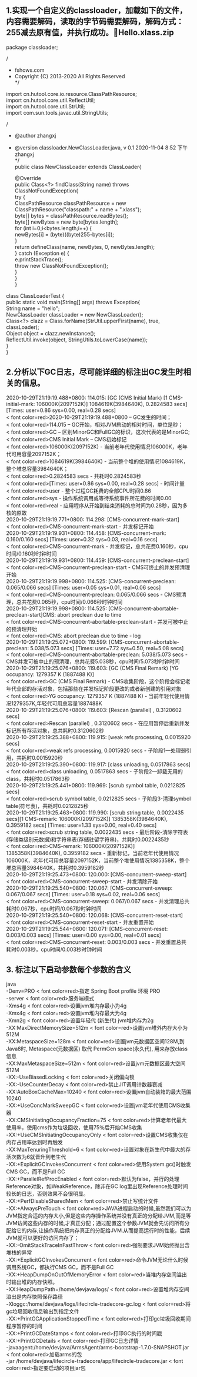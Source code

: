 ## 1.实现一个自定义的classloader，加载如下的文件，内容需要解码，读取的字节码需要解码，解码方式：255减去原有值，并执行成功。📎Hello.xlass.zip  
package classloader;   

/  
 * fshows.com  
 * Copyright {C} 2013-2020 All Rights Reserved  
 */  
  
import cn.hutool.core.io.resource.ClassPathResource;  
import cn.hutool.core.util.ReflectUtil;  
import cn.hutool.core.util.StrUtil;  
import com.sun.tools.javac.util.StringUtils;  
  
/  
 * @author zhangxj  
 * @version classloader.NewClassLoader.java, v 0.1 2020-11-04 8:52 下午 zhangxj  
 */  
public class NewClassLoader extends ClassLoader{  
  
    @Override  
    public Class<?> findClass(String name) throws ClassNotFoundException{  
        try {  
            ClassPathResource classPathResource = new ClassPathResource("classpath:" + name + ".xlass");  
            byte[] bytes = classPathResource.readBytes();  
            byte[] newBytes = new byte[bytes.length];  
            for (int i=0;i<bytes.length;i++) {  
                newBytes[i] = (byte)((byte)255-bytes[i]);  
            }  
            return defineClass(name, newBytes, 0, newBytes.length);  
        } catch (Exception e) {  
            e.printStackTrace();  
            throw new ClassNotFoundException();  
        }  
    }  
}  
  
class ClassLoaderTest {  
    public static void main(String[] args) throws Exception{  
        String name = "hello";  
        NewClassLoader classLoader = new NewClassLoader();  
        Class<?> clazz = Class.forName(StrUtil.upperFirst(name), true, classLoader);  
        Object object  = clazz.newInstance();  
        ReflectUtil.invoke(object, StringUtils.toLowerCase(name));  
    }  
}  
  
  
## 2.分析以下GC日志，尽可能详细的标注出GC发生时相关的信息。  
2020-10-29T21:19:19.488+0800: 114.015: [GC (CMS Initial Mark) [1 CMS-initial-mark: 106000K(2097152K)] 1084619K(3984640K), 0.2824583 secs] [Times: user=0.86 sys=0.00, real=0.28 secs]  
    < font color=red>2020-10-29T21:19:19.488+0800 – GC发生的时间；</font>      
    < font color=red>114.015 – GC开始，相对JVM启动的相对时间，单位是秒；</font>      
    < font color=red>GC – 区别MinorGC和FullGC的标识，这次代表的是MinorGC; </font>     
    < font color=red>CMS Initial Mark – CMS初始标记</font>    
    < font color=red>106000K(2097152K) - 当前老年代使用情况106000K，老年代可用容量2097152K；</font>     
    < font color=red>1084619K(3984640K) - 当前整个堆的使用情况1084619K，整个堆总容量3984640K；</font>      
    < font color=red>0.2824583 secs - 共耗时0.2824583秒</font>    
    < font color=red>[Times: user=0.86 sys=0.00, real=0.28 secs] - 时间计量</font>    
    < font color=red>user - 整个过程GC耗费的全部CPU时间0.86</font>   
    < font color=red>sys - 操作系统调用或等待系统事件所花费的时间0.00</font>   
    < font color=red>real - 应用程序从开始到结束消耗的总时间为0.28秒，因为多核的原故</font>   
2020-10-29T21:19:19.771+0800: 114.298: [CMS-concurrent-mark-start]  
    < font color=red>CMS-concurrent-mark-start - 并发标记开始</font>   
2020-10-29T21:19:19.931+0800: 114.458: [CMS-concurrent-mark: 0.160/0.160 secs] [Times: user=0.32 sys=0.03, real=0.16 secs]  
    < font color=red>CMS-concurrent-mark - 并发标记，总共花费0.160秒，cpu时间/0.160秒时钟时间</font>   
2020-10-29T21:19:19.931+0800: 114.459: [CMS-concurrent-preclean-start]  
    < font color=red>CMS-concurrent-preclean-start - CMS可终止的并发预清理开始</font>   
2020-10-29T21:19:19.998+0800: 114.525: [CMS-concurrent-preclean: 0.065/0.066 secs] [Times: user=0.05 sys=0.01, real=0.06 secs]  
    < font color=red>CMS-concurrent-preclean: 0.065/0.066 secs - CMS预清理，总共花费0.065秒，cpu时间/0.066秒时钟时间</font>   
2020-10-29T21:19:19.998+0800: 114.525: [CMS-concurrent-abortable-preclean-start]CMS: abort preclean due to time   
    < font color=red>CMS-concurrent-abortable-preclean-start - 并发可被中止的预清理开始</font>    
    < font color=red>CMS: abort preclean due to time - log</font>   
2020-10-29T21:19:25.072+0800: 119.599: [CMS-concurrent-abortable-preclean: 5.038/5.073 secs] [Times: user=7.72 sys=0.50, real=5.08 secs]  
    < font color=red>CMS-concurrent-abortable-preclean: 5.038/5.073 secs - CMS并发可被中止的预清理，总共花费5.038秒，cpu时间/5.073秒时钟时间</font>   
2020-10-29T21:19:25.076+0800: 119.603: [GC (CMS Final Remark) [YG occupancy: 1279357 K (1887488 K)]  
    < font color=red>GC (CMS Final Remark) - CMS收集阶段，这个阶段会标记老年代全部的存活对象，包括那些在并发标记阶段更改的或者新创建的引用对象</font>   
    < font color=red>YG occupancy: 1279357 K (1887488 K) - 当前年轻代使用情况1279357K,年轻代可用总容量1887488K</font>   
2020-10-29T21:19:25.076+0800: 119.603: [Rescan (parallel) , 0.3120602 secs]  
    < font color=red>Rescan (parallel) , 0.3120602 secs - 在应用暂停后重新并发标记所有存活对象，总共耗时0.3120602秒</font>   
2020-10-29T21:19:25.388+0800: 119.915: [weak refs processing, 0.0015920 secs]  
    < font color=red>weak refs processing, 0.0015920 secs - 子阶段1—处理弱引用，共耗时0.0015920秒</font>   
2020-10-29T21:19:25.390+0800: 119.917: [class unloading, 0.0517863 secs]  
    < font color=red>class unloading, 0.0517863 secs - 子阶段2—卸载无用的class，共耗时0.0517863秒</font>   
2020-10-29T21:19:25.441+0800: 119.969: [scrub symbol table, 0.0212825 secs]  
    < font color=red>scrub symbol table, 0.0212825 secs - 子阶段3-清理symbol table(符号表)，共耗时0.0212825秒</font>   
2020-10-29T21:19:25.463+0800: 119.990: [scrub string table, 0.0022435 secs][1 CMS-remark: 106000K(2097152K)] 1385358K(3984640K), 0.3959182 secs] [Times: user=1.33 sys=0.00, real=0.40 secs]  
    < font color=red>scrub string table, 0.0022435 secs - 最后阶段-清除字符表(存储类级别元数据)和字符串表(存储驻留字符串)，共耗时0.0022435秒</font>   
    < font color=red>CMS-remark: 106000K(2097152K)] 1385358K(3984640K), 0.3959182 secs - 重新标记，当前老年代使用情况106000K，老年代可用总容量2097152K，当前整个堆使用情况1385358K，整个堆总容量3984640K，共耗时0.3959182秒</font>     
2020-10-29T21:19:25.473+0800: 120.000: [CMS-concurrent-sweep-start]  
    < font color=red>CMS-concurrent-sweep-start - 并发清除开始</font>   
2020-10-29T21:19:25.540+0800: 120.067: [CMS-concurrent-sweep: 0.067/0.067 secs] [Times: user=0.18 sys=0.02, real=0.06 secs]  
    < font color=red>CMS-concurrent-sweep: 0.067/0.067 secs - 并发清理总共耗时0.067秒，cpu时间/0.067秒时钟时间</font>   
2020-10-29T21:19:25.540+0800: 120.068: [CMS-concurrent-reset-start]  
    < font color=red>CMS-concurrent-reset-start - 并发重置开始</font>   
2020-10-29T21:19:25.544+0800: 120.071: [CMS-concurrent-reset: 0.003/0.003 secs] [Times: user=0.00 sys=0.00, real=0.01 secs]  
    < font color=red>CMS-concurrent-reset: 0.003/0.003 secs - 并发重置总共耗时0.003秒，cpu时间/0.003秒时钟时间</font>    
      
## 3. 标注以下启动参数每个参数的含义  
java   
-Denv=PRO < font color=red>指定 Spring Boot profile 环境 PRO</font>    
-server < font color=red>服务端模式</font>    
-Xms4g < font color=red>设置jvm堆内存最小为4g</font>    
-Xmx4g < font color=red>设置jvm堆内存最大为4g</font>    
-Xmn2g < font color=red>设置年轻代 (新生代) jvm堆内存为2g</font>    
-XX:MaxDirectMemorySize=512m < font color=red>设置jvm堆外内存大小为512M</font>     
-XX:MetaspaceSize=128m < font color=red>设置jvm元数据区空间128M,到Java8时, Metaspace(元数据区) 取代 PermGen space(永久代), 用来存放class信息</font>      
-XX:MaxMetaspaceSize=512m < font color=red>设置jvm元数据区最大空间512M</font>      
-XX:-UseBiasedLocking < font color=red>关闭偏向锁</font>      
-XX:-UseCounterDecay < font color=red>禁止JIT调用计数器衰减</font>      
-XX:AutoBoxCacheMax=10240 < font color=red>设置jvm自动装箱的最大范围10240</font>      
-XX:+UseConcMarkSweepGC < font color=red>设置jvm老年代使用CMS收集器</font>      
-XX:CMSInitiatingOccupancyFraction=75 < font color=red>计算老年代最大使用率，使用cms作为垃圾回收，使用75％后开始CMS收集</font>      
-XX:+UseCMSInitiatingOccupancyOnly < font color=red>设置CMS收集仅在内存占用率达到时再触发</font>      
-XX:MaxTenuringThreshold=6 < font color=red>设置对象在新生代中最大的存活次数为6就晋升到老生代</font>      
-XX:+ExplicitGCInvokesConcurrent < font color=red>使用System.gc()时触发CMS GC，而不是Full GC</font>      
-XX:+ParallelRefProcEnabled < font color=red>默认为false，并行的处理Reference对象，如WeakReference，除非在GC log里出现Reference处理时间较长的日志，否则效果不会很明显。</font>      
-XX:+PerfDisableSharedMem < font color=red>禁止写统计文件</font>      
-XX:+AlwaysPreTouch < font color=red>JAVA进程启动的时候,虽然我们可以为JVM指定合适的内存大小,但是这些内存操作系统并没有真正的分配给JVM,而是等JVM访问这些内存的时候,才真正分配；通过配置这个参数JVM就会先访问所有分配给它的内存,让操作系统把内存真正的分配给JVM.从而提高运行时的性能，后续JVM就可以更好的访问内存了；</font>      
-XX:-OmitStackTraceInFastThrow  < font color=red>强制要求JVM始终抛出含堆栈的异常</font>      
-XX:+ExplicitGCInvokesConcurrent < font color=red>命令JVM无论什么时候调用系统GC，都执行CMS GC，而不是Full GC</font>      
-XX:+HeapDumpOnOutOfMemoryError  < font color=red>当堆内存空间溢出时输出堆的内存快照。</font>      
-XX:HeapDumpPath=/home/devjava/logs/ < font color=red>设置堆内存空间溢出是内存快照保存路径 </font>     
-Xloggc:/home/devjava/logs/lifecircle-tradecore-gc.log < font color=red>将gc垃圾回收信息输出到指定文件</font>      
-XX:+PrintGCApplicationStoppedTime < font color=red>打印gc垃圾回收期间程序暂停的时间</font>      
-XX:+PrintGCDateStamps < font color=red>打印GC执行的时间戳</font>     
-XX:+PrintGCDetails < font color=red>打印GC日志详情</font>      
-javaagent:/home/devjava/ArmsAgent/arms-bootstrap-1.7.0-SNAPSHOT.jar < font color=red>加载arms的包</font>      
-jar /home/devjava/lifecircle-tradecore/app/lifecircle-tradecore.jar < font color=red>指定要启动的项目jar包</font>      
  